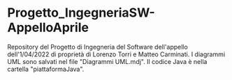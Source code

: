 # Progetto_IngegneriaSW-AppelloAprile
Repository del Progetto di Ingegneria del Software dell'appello dell'1/04/2022 di proprietà di Lorenzo Torri e Matteo Carminati. 
I diagrammi UML sono salvati nel file "Diagrammi UML.mdj".
Il codice Java è nella cartella "piattaformaJava".
